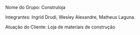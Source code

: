 Nome do Grupo: Construloja

Integrantes: Ingrid Drudi, Wesley Alexandre, Matheus Laguna.

Atuação do Cliente: Loja de materiais de construção
